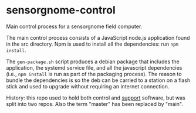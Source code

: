 # sensorgnome-control

Main control process for a sensorgnome field computer.

The main control process consists of a JavaScript node.js application found in the src
directory. Npm is used to install all the dependencies: run `npm install`.

The `gen-package.sh` script produces a debian package that includes the application, the
systemd service file, and all the javascript dependencies (i.e., `npm install` is run as part
of the packaging process). The reason to bundle the dependencies is so the deb can be carried to
a station on a flash stick and used to upgrade without requiring an internet connection.

History: this repo used to hold both control and
[support](https://github.com/sensorgnome-org/sensorgnome-support)
software, but was split into two repos.
Also the term "master" has been replaced by "main".

